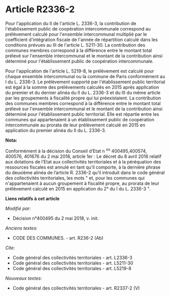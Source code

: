 # Article R2336-2

Pour l'application du II de l'article L. 2336-3, la contribution de l'établissement public de coopération intercommunale
correspond au prélèvement calculé pour l'ensemble intercommunal multiplié par le coefficient d'intégration fiscale de l'année
de répartition calculé dans les conditions prévues au III de l'article L. 5211-30. La contribution des communes membres
correspond à la différence entre le montant total prélevé sur l'ensemble intercommunal et le montant de la contribution ainsi
déterminé pour l'établissement public de coopération intercommunale.

Pour l'application de l'article L. 5219-8, le prélèvement est calculé pour chaque ensemble intercommunal ou la commune de
Paris conformément au I du L. 2336-3. Le prélèvement supporté par l'établissement public territorial est égal à la somme des
prélèvements calculés en 2015 après application du premier et du dernier alinéa du II du L. 2336-3 et du III du même article
par les groupements à fiscalité propre qui lui préexistaient. La contribution des communes membres correspond à la différence
entre le montant total prélevé sur l'ensemble intercommunal et le montant de la contribution ainsi déterminé pour
l'établissement public territorial. Elle est répartie entre les communes qui appartenaient à un établissement public de
coopération intercommunale au prorata de leur prélèvement calculé en 2015 en application du premier alinéa du II du L.
2336-3.

**Nota:**

Conformément à la décision du Conseil d’Etat n
  <sup>os</sup> 400495,400574, 400576, 401676 du 2 mai 2018, article 1er : Le décret du 8 avril 2016 relatif aux dotations de
l’Etat aux collectivités territoriales et à la péréquation des ressources fiscales est annulé en tant qu’il comporte, à la
dernière phrase du deuxième alinéa de l’article R. 2336-2 qu’il introduit dans le code général des collectivités
territoriales, les mots " et, pour les communes qui n'appartenaient à aucun groupement à fiscalité propre, au prorata de leur
prélèvement calculé en 2015 en application du 2° du I du L. 2336-3 ".

**Liens relatifs à cet article**

_Modifié par_:

  - Décision n°400495 du 2 mai 2018, v. init.

_Anciens textes_:

  - CODE DES COMMUNES. - art. R236-2 (Ab)

_Cite_:

  - Code général des collectivités territoriales - art. L2336-3
  - Code général des collectivités territoriales - art. L5211-30
  - Code général des collectivités territoriales - art. L5219-8

_Nouveaux textes_:

  - Code général des collectivités territoriales - art. R2337-2 (V)
